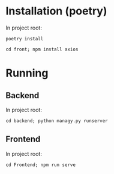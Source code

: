# Installation (poetry)
In project root:
```commandline
poetry install
```
```commandline
cd front; npm install axios
```

# Running
## Backend
In project root:
```commandline
cd backend; python managy.py runserver
```
## Frontend
In project root:
```commandline
cd Frontend; npm run serve
```
